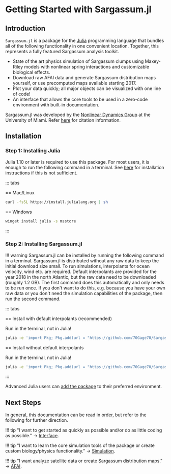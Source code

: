 # Getting Started with Sargassum.jl

## Introduction

`Sargassum.jl` is a package for the [Julia](https://julialang.org/) programming language that bundles all of the following functionality in one convenient location. Together, this represents a fully featured Sargassum analysis toolkit.

- State of the art physics simulation of Sargassum clumps using Maxey-Riley models with nonlinear spring interactions and customizable biological effects.
- Download raw AFAI data and generate Sargassum distribution maps yourself, or use precomputed maps available starting 2017.
- Plot your data quickly; all major objects can be visualized with one line of code!
- An interface that allows the core tools to be used in a zero-code environment with built-in documentation.

Sargassum.jl was developed by the [Nonlinear Dynamics Group](https://nonlinear.earth.miami.edu/index.html) at the University of Miami. Refer [here](cite.md) for citation information.

## Installation

### Step 1: Installing Julia

Julia 1.10 or later is required to use this package.  For most users, it is enough to run the following command in a terminal. See [here](https://github.com/JuliaLang/juliaup) for installation instructions if this is not sufficient.

::: tabs

== Mac/Linux

```sh
curl -fsSL https://install.julialang.org | sh
```

== Windows

```sh
winget install julia -s msstore
```

:::

### Step 2: Installing Sargassum.jl

!!! warning
    Sargassum.jl can be installed by running the following command in a terminal. Sargassum.jl is distributed without any raw data to keep the initial download size small. To run simulations, interpolants for ocean velocity, wind etc. are required. Default interpolants are provided for the year 2018 in the north Atlantic, but the raw data need to be downloaded (roughly 1.2 GB). The first command does this automatically and only needs to be run once. If you don't want to do this, e.g. because you have your own raw data or you don't need the simulation capabilities of the package, then run the second command.

::: tabs

== Install with default interpolants (recommended)

Run in the terminal, not in Julia!
```sh
julia -e 'import Pkg; Pkg.add(url = "https://github.com/70Gage70/Sargassum.jl"); using Sargassum; itps_default_construct(download = true);'
```

== Install without default interpolants

Run in the terminal, not in Julia!
```sh
julia -e 'import Pkg; Pkg.add(url = "https://github.com/70Gage70/Sargassum.jl"); using Sargassum;'
```

:::

Advanced Julia users can [add the package](https://pkgdocs.julialang.org/v1/managing-packages/#Adding-unregistered-packages) to their preferred environment.

## Next Steps

In general, this documentation can be read in order, but refer to the following for further direction.

!!! tip "I want to get started as quickly as possible and/or do as little coding as possible."
    → [Interface](interface.md).

!!! tip "I want to learn the core simulation tools of the package or create custom biology/physics functionality."
    → [Simulation](simulation.md).

!!! tip "I want analyze satellite data or create Sargassum distribution maps."
    → [AFAI](afai.md).       

